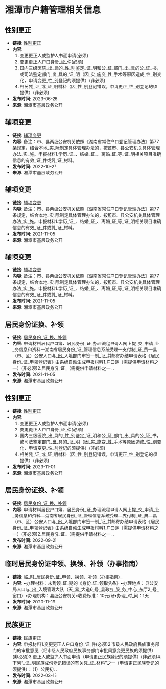 # 湘潭市户籍管理相关信息

## 性别更正
- **链接**: [性别更正](http://www.xiangtan.gov.cn/jc2021/xtsjczwgk/77/86/content_47238.html "性别更正")
- **内容**: 
  1. 变更更正人或监护人书面申请(必须)
  2. 变更更正人户口身份_证_件(必须)
  3. 国内三级医院_出_具的_性_别鉴定_证_明和公_证_部门_出_具的公_证_书，或司法鉴定部门_出_具的_证_明（因_实_施变_性_手术等原因造成_性_别变化，申请变更_性_别登记的须提供）(非必须)
  4. 相关凭_证_或_证_明材料（因_性_别登记错误，申请更正_性_别登记的须提供）(非必须)
- **发布时间**: 2023-06-26
- **来源**: 湘潭市基层政务公开

## 辅项变更
- **链接**: [辅项变更](http://www.xiangtan.gov.cn/jc2021/xtsjczwgk/77/86/content_38130.html "辅项变更")
- **内容**: 
  备注：市、县两级公安机关依照《湖南省常住户口登记管理办法》第77条规定，结合本地_实_际制定具体管理办法的，按照市、县公安机关具体管理办法_实_施。申报材料1.学历_证_、结婚_证_、离婚_证_等_证_明相关项目准确信息的有效_证_件或凭_证_材料。
- **发布时间**: 2022-10-27
- **来源**: 湘潭市基层政务公开

## 辅项变更
- **链接**: [辅项变更](http://www.xiangtan.gov.cn/jc2021/xtsjczwgk/77/86/content_20286.html "辅项变更")
- **内容**: 
  备注：市、县两级公安机关依照《湖南省常住户口登记管理办法》第77条规定，结合本地_实_际制定具体管理办法的，按照市、县公安机关具体管理办法_实_施。申报材料1.学历_证_、结婚_证_、离婚_证_等_证_明相关项目准确信息的有效_证_件或凭_证_材料。
- **发布时间**: 2021-11-05
- **来源**: 湘潭市基层政务公开

## 辅项变更
- **链接**: [辅项变更](http://www.xiangtan.gov.cn/jc2021/xtsjczwgk/77/86/content_20170.html "辅项变更")
- **内容**: 
  备注：市、县两级公安机关依照《湖南省常住户口登记管理办法》第77条规定，结合本地_实_际制定具体管理办法的，按照市、县公安机关具体管理办法_实_施。申报材料1.学历_证_、结婚_证_、离婚_证_等_证_明相关项目准确信息的有效_证_件或凭_证_材料。
- **发布时间**: 2021-11-05
- **来源**: 湘潭市基层政务公开

## 居民身份证换、补领
- **链接**: [居民身份_证_换、补领](http://www.xiangtan.gov.cn/jc2021/xtsjczwgk/77/86/content_20174.html "居民身份证换、补领")
- **内容**: 
  申请材料居民户口簿、居民身份_证_办理流程申请人网上提_交_申请_业_务信息和资料—湖南省居民身份_证_管理信息系统受理—支付制_证_费—县（市、区）公安人口与_出_入境部门审签—制_证_并邮寄办结申请表格《居民身份_证_申领登记表》由系统自动生成申报材料1.户口簿（需提供申请材料之一）(非必须)2.居民身份_证_（需提供申请材料之一...
- **发布时间**: 2021-11-05
- **来源**: 湘潭市基层政务公开

## 性别更正
- **链接**: [性别更正](http://www.xiangtan.gov.cn/jc2021/xtsjczwgk/77/86/content_52901.html "性别更正")
- **内容**: 
  1. 变更更正人或监护人书面申请(必须)
  2. 变更更正人户口身份_证_件(必须)
  3. 国内三级医院_出_具的_性_别鉴定_证_明和公_证_部门_出_具的公_证_书，或司法鉴定部门_出_具的_证_明（因_实_施变_性_手术等原因造成_性_别变化，申请变更_性_别登记的须提供）(非必须)
  4. 相关凭_证_或_证_明材料（因_性_别登记错误，申请更正_性_别登记的须提供）(非必须)
- **发布时间**: 2023-11-01
- **来源**: 湘潭市基层政务公开

## 居民身份证换、补领
- **链接**: [居民身份_证_换、补领](http://www.xiangtan.gov.cn/jc2021/xtsjczwgk/77/86/content_32717.html "居民身份证换、补领")
- **内容**: 
  申请材料居民户口簿、居民身份_证_办理流程申请人网上提_交_申请_业_务信息和资料—湖南省居民身份_证_管理信息系统受理—支付制_证_费—县（市、区）公安人口与_出_入境部门审签—制_证_并邮寄办结申请表格《居民身份_证_申领登记表》由系统自动生成申报材料1.户口簿（需提供申请材料之一）(非必须)2.居民身份_证_（需提供申请材料之一...
- **发布时间**: 2022-09-21
- **来源**: 湘潭市基层政务公开

## 临时居民身份证申领、换领、补领（办事指南）
- **链接**: [临_时_居民身份_证_申领、换领、补领（办事指南）](http://www.xiangtan.gov.cn/jc2021/xtsjczwgk/77/86/content_5513.html "临时居民身份证申领、换领、补领（办事指南） ")
- **内容**: 
  •办理材料：未到领_证_期的《身份_证_领取凭条》•办理地点：县公安局人口与_出_入境管理大队（天_易_大道6_号_县政务_服_务_中心_东厅2_号_窗口）•办理机构：县级公安机关•收费标准：10元/_证_•办理_时_间：1天
- **发布时间**: 2020-11-19
- **来源**: 湘潭市基层政务公开

## 民族更正
- **链接**: [民族更正](http://www.xiangtan.gov.cn/jc2021/xtsjczwgk/77/86/content_26097.html "民族更正")
- **内容**: 
  申报材料1.变更更正人户口身份_证_件(必须)2.市级人民政府民族事务部门的审批意见（经市级人民政府民族事务部门审批同意变更民族的须提供）(非必须)3.更正人或监护人书面申请（申请更正民族登记的须提供）(非必须)4.下列“_证_明民族成份登记错误的有关凭_证_材料”之一（申请更正民族登记的须提供）：（1）公民初...
- **发布时间**: 2022-03-15
- **来源**: 湘潭市基层政务公开